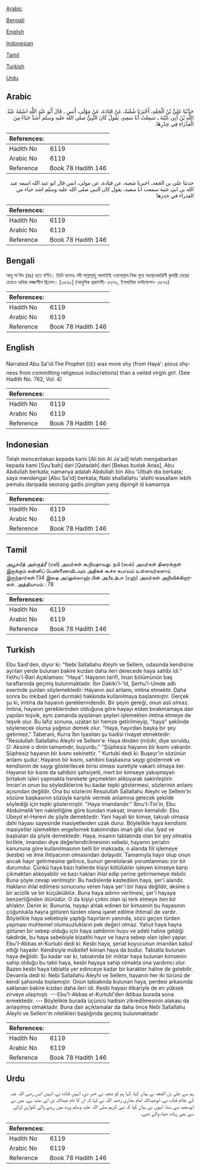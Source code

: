 [Arabic](#arabic)

[Bengali](#bengali)

[English](#english)

[Indonesian](#indonesian)

[Tamil](#tamil)

[Turkish](#turkish)

[Urdu](#urdu)

## Arabic


<div dir="rtl" lang="ar" style={{fontSize:'larger',backgroundColor:'#f8f9fa',padding:20}}>
حَدَّثَنَا عَلِيُّ بْنُ الْجَعْدِ، أَخْبَرَنَا شُعْبَةُ، عَنْ قَتَادَةَ، عَنْ مَوْلَى، أَنَسٍ ـ قَالَ أَبُو عَبْدِ اللَّهِ اسْمُهُ عَبْدُ اللَّهِ بْنُ أَبِي عُتْبَةَ ـ سَمِعْتُ أَبَا سَعِيدٍ، يَقُولُ كَانَ النَّبِيُّ صلى الله عليه وسلم أَشَدَّ حَيَاءً مِنَ الْعَذْرَاءِ فِي خِدْرِهَا‏.‏
</div>
<div style={{backgroundColor:'#f8f9fa',padding:20, marginBottom: 10}}><table> <thead> <tr> <th>References:</th> <th></th> </tr> </thead> <tbody><tr><td>Hadith No</td><td>6119</td></tr><tr><td>Arabic No</td><td>6119</td></tr><tr><td>Reference</td><td>Book 78 Hadith 146</td></tr></tbody></table></div>


<div dir="rtl" lang="ar" style={{fontSize:'larger',backgroundColor:'#f8f9fa',padding:20}}>
حدثنا علي بن الجعد، اخبرنا شعبة، عن قتادة، عن مولى، انس قال ابو عبد الله اسمه عبد الله بن ابي عتبة سمعت ابا سعيد، يقول كان النبي صلى الله عليه وسلم اشد حياء من العذراء في خدرها
</div>
<div style={{backgroundColor:'#f8f9fa',padding:20, marginBottom: 10}}><table> <thead> <tr> <th>References:</th> <th></th> </tr> </thead> <tbody><tr><td>Hadith No</td><td>6119</td></tr><tr><td>Arabic No</td><td>6119</td></tr><tr><td>Reference</td><td>Book 78 Hadith 146</td></tr></tbody></table></div>

## Bengali


<div dir="ltr" lang="bn" style={{fontSize:'larger',backgroundColor:'#f8f9fa',padding:20}}>
আবূ সা‘ঈদ (রাঃ) হতে বর্ণিত। তিনি বলেনঃ নবী সাল্লাল্লাহু আলাইহি ওয়াসাল্লাম নিজ গৃহে অবস্থানকারিণী কুমারী মেয়ের চেয়েও অধিক লজ্জাশীল ছিলেন। [৩৫৬২] (আধুনিক প্রকাশনী- ৫৬৭৯, ইসলামিক ফাউন্ডেশন- ৫৫৭৬)
</div>
<div style={{backgroundColor:'#f8f9fa',padding:20, marginBottom: 10}}><table> <thead> <tr> <th>References:</th> <th></th> </tr> </thead> <tbody><tr><td>Hadith No</td><td>6119</td></tr><tr><td>Arabic No</td><td>6119</td></tr><tr><td>Reference</td><td>Book 78 Hadith 146</td></tr></tbody></table></div>

## English


<div dir="ltr" lang="en" style={{fontSize:'larger',backgroundColor:'#f8f9fa',padding:20}}>
Narrated Abu Sa'id:The Prophet (ﷺ) was more shy (from Haya': pious shyness from committing religeous indiscretions) than a veiled virgin girl. (See Hadith No. 762, Vol. 4)
</div>
<div style={{backgroundColor:'#f8f9fa',padding:20, marginBottom: 10}}><table> <thead> <tr> <th>References:</th> <th></th> </tr> </thead> <tbody><tr><td>Hadith No</td><td>6119</td></tr><tr><td>Arabic No</td><td>6119</td></tr><tr><td>Reference</td><td>Book 78 Hadith 146</td></tr></tbody></table></div>

## Indonesian


<div dir="ltr" lang="id" style={{fontSize:'larger',backgroundColor:'#f8f9fa',padding:20}}>
Telah menceritakan kepada kami [Ali bin Al Ja'ad] telah mengabarkan kepada kami [Syu'bah] dari [Qatadah] dari [Bekas budak Anas], Abu Abdullah berkata; namanya adalah Abdullah bin Abu 'Utbah dia berkata; saya mendengar [Abu Sa'id] berkata; Nabi shallallahu 'alaihi wasallam lebih pemalu daripada seorang gadis pingitan yang dipingit di kamarnya
</div>
<div style={{backgroundColor:'#f8f9fa',padding:20, marginBottom: 10}}><table> <thead> <tr> <th>References:</th> <th></th> </tr> </thead> <tbody><tr><td>Hadith No</td><td>6119</td></tr><tr><td>Arabic No</td><td>6119</td></tr><tr><td>Reference</td><td>Book 78 Hadith 146</td></tr></tbody></table></div>

## Tamil


<div dir="ltr" lang="ta" style={{fontSize:'larger',backgroundColor:'#f8f9fa',padding:20}}>
அபூசயீத் அல்குத்ரீ (ரலி) அவர்கள் கூறியதாவது: நபி (ஸல்) அவர்கள் திரைக்குள் இருக்கும் கன்னிப் பெண்ணைவிடவும் அதிகக் கூச்ச சுபாவம் உள்ளவர்களாய் இருந்தார்கள்.134 இதை அப்துல்லாஹ் பின் அபீஉத்பா (ரஹ்) அவர்கள் அறிவிக்கிறார்கள். அத்தியாயம் : 78
</div>
<div style={{backgroundColor:'#f8f9fa',padding:20, marginBottom: 10}}><table> <thead> <tr> <th>References:</th> <th></th> </tr> </thead> <tbody><tr><td>Hadith No</td><td>6119</td></tr><tr><td>Arabic No</td><td>6119</td></tr><tr><td>Reference</td><td>Book 78 Hadith 146</td></tr></tbody></table></div>

## Turkish


<div dir="ltr" lang="tr" style={{fontSize:'larger',backgroundColor:'#f8f9fa',padding:20}}>
Ebu Said'den, diyor ki: "Nebi Sallallahu Aleyhi ve Sellem, odasında kendisine ayrılan yerde bulunan bakire kızdan daha ileri derecede haya sahibi idi." Fethu'l-Bari Açıklaması: "Haya". Hayanın tarifi, İman bölümünün baş taraflarında geçmiş bulunmaktadır. İbn Dakiki'l-'Id, Şerhu'l-Umde adlı eserinde şunları söylemektedir: Hayanın asıl anlamı, imtina etmektir. Daha sonra bu inkibad (geri durmak) hakkında kullanılmaya başlanmıştır. Gerçek şu ki, imtina da hayanın gereklerindendir. Bir şeyin gereği, onun aslı olmaz. İmtina, hayanın gereklerinden olduğuna göre hayayı elden bırakmamaya dair yapılan teşvik, aynı zamanda ayıplanan şeyleri işlemekten imtina etmeye de teşvik olur. Bu lafız sonuna, uzatan bir hemze getirilmeyip, "haya" şeklinde söylenecek olursa yağmur demek olur. "Haya, hayırdan başka bir şey getirmez." Taberani, Kurra İbn Iyasitan şu hadisi rivayet etmektedir: "Resulullah Sallallahu Aleyhi ve Sellem'e: Haya dinden (mi)dir, diye soruldu. O: Aksine o dinin tamamıdır, buyurdu." "Şüphesiz hayanın bir kısmı vakardır. Şüphesiz hayanın bir kısmı sekinettir. " Kurtubi dedi ki: Buşeyr'in sözünün anlamı şudur: Hayanın bir kısmı, sahibini başkasına saygı göstermek ve kendisinin de saygı gösterilecek birisi olması suretiyle vakarlı olmaya iter. Hayanın bir kısmı da sahibini şahsiyetli, mert bir kimseye yakışmayan birtakım işleri yapmakta harekete geçmekten alıkoyarak sakinleştirir. İmran'ın onun bu söylediklerine bu kadar tepki göstermesi, sözlerinin anlamı açısından değildir. Ona bu sözlerini Resulullah Sallallahu Aleyhi ve Sellem'in sözüne başkasının sözüyle karşılık vermek anlamına gelecek şekilde söylediği için tepki göstermiştir. "Haya imandandır." İbnu't-Tin'in, Ebu Abdulmelik'ten nakletliğine göre bundan maksat, imanın kemalidir. Ebu Ubeyd el-Herevi de şöyle demektedir: Yani hayalı bir kimse, takvalı olmasa dahi hayası sayesinde masiyetlerden uzak durur. Böylelikle haya kendisini masiyetler işlemekten engellemek bakımından iman gibi olur. İyad ve başkaları da şöyle demektedir: Haya, insanın tabiatında olan bir şey olmakla birlikte, imandan diye değerlendirilmesinin sebebi, hayanın şeriatın kanununa göre kullanılmasının belli bir maksada, o alanda fiil işlemeye (kesbe) ve ilme ihtiyacının olmasından dolayıdır. Tamamıyla hayır olup onun ancak hayır getirmesine gelince, bunun genelolarak yorumlanması zor bir durumdur. Çünkü haya bazı hallerde kişiyi kötülükler işleyen kimseye karşı çıkmaktan alıkoyabilir ve bazı hakları ihlal edip yerine getirmemeye itebilir. Buna şöyle cevap verilmiştir: Bu hadislerde kastedilen haya, şer'i alandır. Hakların ihlal edilmesi sonucunu veren haya şer'i bir haya değildir, aksine o bir acizlik ve bir küçüklüktür. Buna haya adının verilmesi, şer'i hayaya benzerliğinden ötürüdür. O da kişiyi çirkin olan işi terk etmeye iten bir ahlaktır. Derim ki: Bununla, hayayı ahlak edinen bir kimsenin bu hayasının çoğunlukla hayra götüren türden olana işaret edilme ihtimali de vardır. Böylelikle haya sebebiyle yaptığı hayırların yanında, sözü geçen türden yapması muhtemel olumsuzlukların pek değeri olmaz. Yahut haya hayra götüren bir sebep olduğu için haya sahibinin huyu ve adeti haline geldiği takdirde, bu haya sebebiyle bizatihi hayır ve hayra sebep olan işleri yapar. Ebu'I-Abbas el-Kurtubi dedi ki: Kesbi haya, şeriat koyucunun imandan kabul ettiği hayadır. Kendisiyle mükellef kılınan haya da budur. Tabiatla bulunan haya değildir. Şu kadar var ki, tabiatında bir miktar haya bulunan kimsenin sahip olduğu bu tabii haya, kesbi hayaya sahip olmakta ona yardımcı olur. Bazen kesbi haya tabiatta yer edinceye kadar bir karakter haline de gelebilir. Devamla dedi ki: Nebi Sallallahu Aleyhi ve Sellem, hayanın her iki türünü de kendi şahsında toplamıştır. Onun tabiatında bulunan haya, perdesi arkasında saklanan bakire kızdan daha ileri idi. Kesbi hayası itibariyle de en yüksek zirveye ulaşmıştı. ---Ebu'I-Abbas el-Kurtubl'den iktibas burada sona ermektedir. --- Böylelikle burada üçüncü hadisin zikredilmesinin alakası da anlaşılmış olmaktadır. Buna dair açıklamalar da daha önce Nebi Sallallahu Aleyhi ve Sellem'in nitelikleri başlığında geçmiş bulunmaktadır
</div>
<div style={{backgroundColor:'#f8f9fa',padding:20, marginBottom: 10}}><table> <thead> <tr> <th>References:</th> <th></th> </tr> </thead> <tbody><tr><td>Hadith No</td><td>6119</td></tr><tr><td>Arabic No</td><td>6119</td></tr><tr><td>Reference</td><td>Book 78 Hadith 146</td></tr></tbody></table></div>

## Urdu


<div dir="rtl" lang="ur" style={{fontSize:'larger',backgroundColor:'#f8f9fa',padding:20}}>
ہم سے علی بن الجعد نے بیان کیا، کہا ہم کو شعبہ نے خبر دی، انہیں قتادہ نے، انہیں انس رضی اللہ عنہ کے غلام قتادہ نے، ابوعبداللہ امام بخاری رحمہ اللہ نے کہا کہ ان کا نام عبداللہ بن ابی عتبہ ہے، میں نے ابوسعید سے سنا، انہوں نے بیان کیا کہ نبی کریم صلی اللہ علیہ وسلم پردہ میں رہنے والی کنواری لڑکی سے بھی زیادہ حیاء والے تھے۔
</div>
<div style={{backgroundColor:'#f8f9fa',padding:20, marginBottom: 10}}><table> <thead> <tr> <th>References:</th> <th></th> </tr> </thead> <tbody><tr><td>Hadith No</td><td>6119</td></tr><tr><td>Arabic No</td><td>6119</td></tr><tr><td>Reference</td><td>Book 78 Hadith 146</td></tr></tbody></table></div>